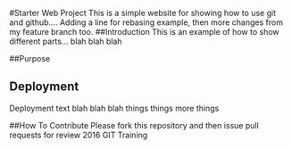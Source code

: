 #Starter Web Project
This is a simple website for showing how to use git and github.... Adding a line for rebasing example, then more changes from my feature branch too.
##Introduction
This is an example of how to show different parts... blah blah blah

##Purpose

## Deployment
Deployment text blah blah blah things things more things

##How To Contribute
Please fork this repository and then issue pull requests for review
2016 GIT Training